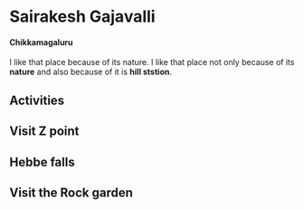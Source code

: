 # Sairakesh Gajavalli
#### Chikkamagaluru
I like that place because of its nature.
I like that place not only because of its **nature** and also because of it is **hill ststion**.

## Activities

Visit  Z point
---
Hebbe falls
---
Visit the Rock garden
---